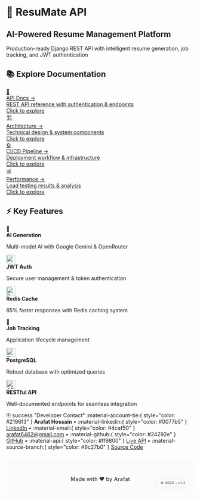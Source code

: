 <div class="homepage">

<div class="hero-section">
<h1>🚀 <strong>ResuMate API</strong></h1>
<h2>AI-Powered Resume Management Platform</h2>

<div class="hero-subtitle">
Production-ready Django REST API with intelligent resume generation, job tracking, and JWT authentication
</div>
</div>

<div class="nav-section">
<h2>📚 <strong>Explore Documentation</strong></h2>

<div class="section-nav-grid">

<a href="api-docs/" class="section-nav-card api-docs">
<div class="nav-icon">🔗</div>
<div class="nav-title">API Docs <span class="nav-arrow">→</span></div>
<div class="nav-description">REST API reference with authentication & endpoints</div>
<div class="nav-cta">Click to explore</div>
</a>

<a href="architecture/" class="section-nav-card architecture">
<div class="nav-icon">🏗️</div>
<div class="nav-title">Architecture <span class="nav-arrow">→</span></div>
<div class="nav-description">Technical design & system components</div>
<div class="nav-cta">Click to explore</div>
</a>

<a href="cicd-pipeline/" class="section-nav-card cicd">
<div class="nav-icon">⚙️</div>
<div class="nav-title">CI/CD Pipeline <span class="nav-arrow">→</span></div>
<div class="nav-description">Deployment workflow & infrastructure</div>
<div class="nav-cta">Click to explore</div>
</a>

<!-- <a href="live-demo/" class="section-nav-card demo">
<div class="nav-icon">🚀</div>
<div class="nav-title">Live Demo <span class="nav-arrow">→</span></div>
<div class="nav-description">Interactive demo & production showcase</div>
<div class="nav-cta">Click to explore</div>
</a> -->

<a href="performance/" class="section-nav-card performance">
<div class="nav-icon">📊</div>
<div class="nav-title">Performance <span class="nav-arrow">→</span></div>
<div class="nav-description">Load testing results & analysis</div>
<div class="nav-cta">Click to explore</div>
</a>

</div>
</div>

<div class="features-section">
<h2>⚡ <strong>Key Features</strong></h2>

<div class="features-grid">

<div class="feature-card ai-gen">
<div class="feature-icon">🤖</div>
<strong>AI Generation</strong>
<p>Multi-model AI with Google Gemini & OpenRouter</p>
</div>

<div class="feature-card auth-sys">
  <div class="feature-icon">
    <img src="/assets/images/jwt.png" alt="JWT Logo" style="height: 1.7em; vertical-align: middle; margin-right: 0.2em;">
  </div>
  <strong>JWT Auth</strong>
  <p>Secure user management & token authentication</p>
</div>

<div class="feature-card cache">
  <div class="feature-icon">
    <img src="/assets/images/redis.png" alt="Redis Logo" style="height: 1.7em; vertical-align: middle; margin-right: 0.2em;">
  </div>
  <strong>Redis Cache</strong>
  <p>85% faster responses with Redis caching system</p>
</div>

<div class="feature-card job-track">
<div class="feature-icon">💼</div>
<strong>Job Tracking</strong>
<p>Application lifecycle management</p>
</div>

<div class="feature-card database">
  <div class="feature-icon">
    <img src="/assets/images/postgresql.png" alt="PostgreSQL Logo" style="height: 1.7em; vertical-align: middle; margin-right: 0.2em;">
  </div>
  <strong>PostgreSQL</strong>
  <p>Robust database with optimized queries</p>
</div>

<div class="feature-card api-design">
  <div class="feature-icon">
    <img src="/assets/images/api.png" alt="API Icon" style="height: 1.7em; vertical-align: middle; margin-right: 0.2em;">
  </div>
  <strong>RESTful API</strong>
  <p>Well-documented endpoints for seamless integration</p>
</div>

</div>
</div>

</div>

!!! success "Developer Contact"
    :material-account-tie:{ style="color: #2196f3" } **Arafat Hossain** • :material-linkedin:{ style="color: #0077b5" } [LinkedIn](https://www.linkedin.com/in/arafat6462) • :material-email:{ style="color: #4caf50" } [arafat6462@gmail.com](mailto:arafat6462@gmail.com) • :material-github:{ style="color: #24292e" } [GitHub](https://github.com/Arafat6462) • :material-api:{ style="color: #ff9800" } [Live API](https://arafat2.me/api) • :material-source-branch:{ style="color: #9c27b0" } [Source Code](https://github.com/Arafat6462/ResuMate)

<div style="
  display: flex; 
  justify-content: center; 
  align-items: center; 
  margin-top: 2em; 
  padding: 2.5em 0 2em 0;
  position: relative;
  border-top: 1px solid rgba(0, 0, 0, 0.08);
  background: rgba(248, 250, 252, 0.8);
  backdrop-filter: blur(15px);
">
  <sub style="
    font-size: 1em; 
    color: rgba(0, 0, 0, 0.8); 
    font-weight: 500;
    letter-spacing: 0.3px;
  ">Made with ❤️ by Arafat</sub>
  
  <span style="
    position: absolute; 
    right: 1.5em; 
    font-size: 0.65em; 
    background: rgba(255, 255, 255, 0.6);
    color: rgba(0, 0, 0, 0.7);
    padding: 0.4em 1em;
    border-radius: 15px;
    border: 1px solid rgba(0, 0, 0, 0.05);
    backdrop-filter: blur(10px);
    box-shadow: 0 2px 12px rgba(0, 0, 0, 0.05);
    display: flex;
    align-items: center;
    justify-content: center;
  ">
    <span style="font-weight: 500; letter-spacing: 0.5px;">© 2025 • v1.2</span>
  </span>
</div>

